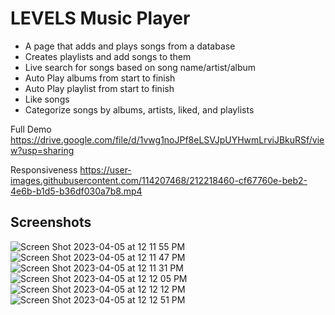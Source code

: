# LEVELS Music Player

* A page that adds and plays songs from a database
* Creates playlists and add songs to them
* Live search for songs based on song name/artist/album
* Auto Play albums from start to finish
* Auto Play playlist from start to finish
* Like songs
* Categorize songs by albums, artists, liked, and playlists


Full Demo
https://drive.google.com/file/d/1vwg1noJPf8eLSVJpUYHwmLrviJBkuRSf/view?usp=sharing



Responsiveness 
https://user-images.githubusercontent.com/114207468/212218460-cf67760e-beb2-4e6b-b1d5-b36df030a7b8.mp4

## Screenshots 


![Screen Shot 2023-04-05 at 12 11 55 PM](https://user-images.githubusercontent.com/114207468/230176480-54f92470-361c-4716-91d9-8b260be61977.png)
![Screen Shot 2023-04-05 at 12 11 47 PM](https://user-images.githubusercontent.com/114207468/230176520-09c14327-c3b6-4112-b90c-41f866bf735f.png)
![Screen Shot 2023-04-05 at 12 11 31 PM](https://user-images.githubusercontent.com/114207468/230176597-c8fb851a-5674-4c66-83be-e2976bc4ed7d.png)
![Screen Shot 2023-04-05 at 12 12 05 PM](https://user-images.githubusercontent.com/114207468/230176629-1e31393d-309a-4cfb-b3dd-672672102f16.png)
![Screen Shot 2023-04-05 at 12 12 12 PM](https://user-images.githubusercontent.com/114207468/230176647-84ae7fb7-7fe1-4e40-a214-42503e3de2cc.png)
![Screen Shot 2023-04-05 at 12 12 51 PM](https://user-images.githubusercontent.com/114207468/230176661-e4ac3d8c-83b8-4530-a57a-32e9ea456b59.png)
